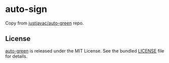 # auto-sign

Copy from [justjavac/auto-green](https://github.com/justjavac/auto-green) repo.

## License

[auto-green](https://github.com/justjavac/auto-green) is released under the MIT License. See the bundled [LICENSE](./LICENSE) file for details.
